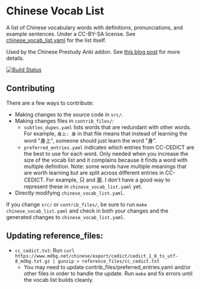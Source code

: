 # Chinese Vocab List
A list of Chinese vocabulary words with definitions, pronunciations, and example sentences. Under a CC-BY-SA license. See [chinese_vocab_list.yaml](https://raw.githubusercontent.com/kerrickstaley/Chinese-Vocab-List/master/chinese_vocab_list.yaml) for the list itself.

Used by the Chinese Prestudy Anki addon. See [this blog post](https://www.kerrickstaley.com/2018/09/04/chinese-prestudy) for more details.

[![Build Status](https://travis-ci.org/kerrickstaley/Chinese-Vocab-List.svg?branch=master)](https://travis-ci.org/kerrickstaley/Chinese-Vocab-List)

## Contributing
There are a few ways to contribute:
* Making changes to the source code in `src/`.
* Making changes files in `contrib_files/`:
  * `subtlex_dupes.yaml` lists words that are redundant with other words. For example, `身上: 身` in that file means that instead of learning the word "身上", someone should just learn the word "身".
  * `preferred_entries.yaml` indicates which entries from CC-CEDICT are the best to use for each word. Only needed when you increase the size of the vocab list and it complains because it finds a word with multiple definition. Note: some words have multiple meanings that are worth learning but are split across different entries in CC-CEDICT. For example, 只 and 面. I don't have a good way to represent these in `chinese_vocab_list.yaml` yet.
* Directly modifying `chinese_vocab_list.yaml`.

If you change `src/` or `contrib_files/`, be sure to run `make chinese_vocab_list.yaml` and check in both your changes and the generated changes to `chinese_vocab_list.yaml`.

## Updating reference_files:
* `cc_cedict.txt`: Run `curl https://www.mdbg.net/chinese/export/cedict/cedict_1_0_ts_utf-8_mdbg.txt.gz | gunzip > reference_files/cc_cedict.txt`
  * You may need to update contrib_files/preferred_entries.yaml and/or other files in order to handle the update. Run `make` and fix errors until the vocab list builds cleanly.
